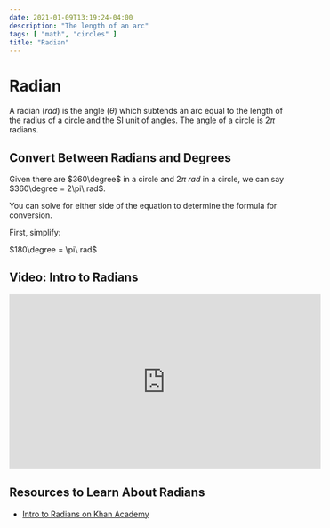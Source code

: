 ```yaml
---
date: 2021-01-09T13:19:24-04:00
description: "The length of an arc"
tags: [ "math", "circles" ]
title: "Radian"
---
```


# Radian

A radian ($rad$) is the angle ($\theta$) which subtends an arc equal to the length of the radius of a [circle](circles.md) and the SI unit of angles. The angle of a circle is $2\pi$ radians.

## Convert Between Radians and Degrees

Given there are $360\degree$ in a circle and $2\pi\ rad$ in a circle, we can say $360\degree = 2\pi\ rad$.

You can solve for either side of the equation to determine the formula for conversion.

First, simplify:

$180\degree = \pi\ rad$

## Video: Intro to Radians

<iframe width="560" height="315" src="https://www.youtube.com/embed/EnwWxMZVBeg" frameborder="0" allow="accelerometer; autoplay; clipboard-write; encrypted-media; gyroscope; picture-in-picture" allowfullscreen></iframe>


## Resources to Learn About Radians

* [Intro to Radians on Khan Academy](https://www.khanacademy.org/math/algebra2/x2ec2f6f830c9fb89:trig/x2ec2f6f830c9fb89:radians/v/introduction-to-radians)
